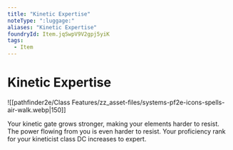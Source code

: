 ```yaml
---
title: "Kinetic Expertise"
noteType: ":luggage:"
aliases: "Kinetic Expertise"
foundryId: Item.jqSwpV9V2gpj5yiK
tags:
  - Item
---
```


# Kinetic Expertise
![[pathfinder2e/Class Features/zz_asset-files/systems-pf2e-icons-spells-air-walk.webp|150]]

Your kinetic gate grows stronger, making your elements harder to resist. The power flowing from you is even harder to resist. Your proficiency rank for your kineticist class DC increases to expert.
